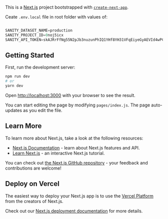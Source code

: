 This is a [Next.js](https://nextjs.org/) project bootstrapped with [`create-next-app`](https://github.com/vercel/next.js/tree/canary/packages/create-next-app).



Ceate `.env.local` file in root folder with values of:

```javascript

SANITY_DATASET_NAME=production
SANITY_PROJECT_ID=0noj5icx
SANITY_API_TOKEN=skAJRrFfNg55N2pJb3nuzunPhIQ1YHf8YH31VFqEiyeGyAEVId4wPCfYIiCbUrbAMHK8F2367xVfxZ66AWeU1beyxuDgGmgAIASVBZD85DzbCqRBwLq9j8cIzJT6hV6SavXh3lT4LNNWDgjZbOyW1LRclHAnaFl3UShCzGUrGHz5Q1sBBZhZ

```

   
## Getting Started

First, run the development server:

```bash
npm run dev
# or
yarn dev
```

Open [http://localhost:3000](http://localhost:3000) with your browser to see the result.

You can start editing the page by modifying `pages/index.js`. The page auto-updates as you edit the file.

## Learn More

To learn more about Next.js, take a look at the following resources:

- [Next.js Documentation](https://nextjs.org/docs) - learn about Next.js features and API.
- [Learn Next.js](https://nextjs.org/learn) - an interactive Next.js tutorial.

You can check out [the Next.js GitHub repository](https://github.com/vercel/next.js/) - your feedback and contributions are welcome!

## Deploy on Vercel

The easiest way to deploy your Next.js app is to use the [Vercel Platform](https://vercel.com/import?utm_medium=default-template&filter=next.js&utm_source=create-next-app&utm_campaign=create-next-app-readme) from the creators of Next.js.

Check out our [Next.js deployment documentation](https://nextjs.org/docs/deployment) for more details.
